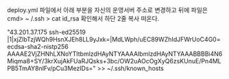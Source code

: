 deploy.yml 파일에서 아래 부분을 자신의 운영서버 주소로 변경하고 뒤에 파일은 
cmd> ~ /.ssh > cat id_rsa 확인해서 하단 2줄 복사 떠온다.  

"43.201.37.175 ssh-ed25519 |1|xjZlbTzjWQh9HsnXJEh8LL9yJxk=|MdLWph/uEC89WZhIdJFWrUoC4G0= ecdsa-sha2-nistp256 AAAAE2VjZHNhLXNoYTItbmlzdHAyNTYAAAAIbmlzdHAyNTYAAABBBBi4N6Miqma8+SY/3krXujAkFUaRJQsks+3bc/OW2uAOcOgXyQ6zsKUnuE/Pn4MLPB5TmAY8nlFv/pCu3MezIDs=" >> ~/.ssh/known_hosts
